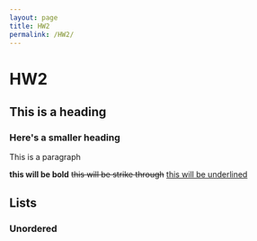 ```yaml
---
layout: page
title: HW2
permalink: /HW2/
---
```


# HW2

## This is a heading

### Here's a smaller heading

This is a paragraph

**this will be bold** ~~this will be strike through~~ <ins> this will be underlined </ins>

## Lists

### Unordered
